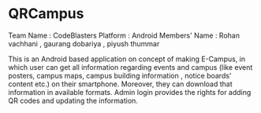 # QRCampus

Team Name : CodeBlasters
Platform : Android
Members' Name : Rohan vachhani , gaurang dobariya , piyush thummar

This is an Android based application on concept of making E-Campus, in which user can get all information regarding events and campus (like event posters, campus maps, campus building information , notice boards' content etc.) on their smartphone. Moreover, they can download that information in available formats. Admin login provides the rights for adding QR codes and updating the information.

